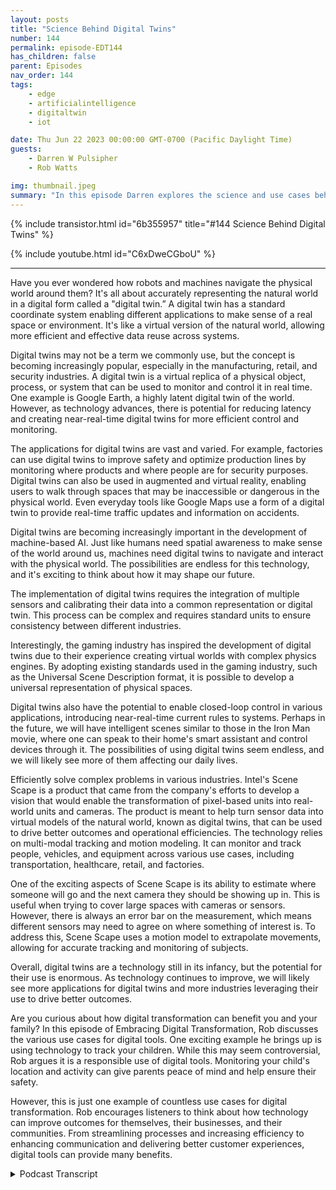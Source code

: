 ```yaml
---
layout: posts
title: "Science Behind Digital Twins"
number: 144
permalink: episode-EDT144
has_children: false
parent: Episodes
nav_order: 144
tags:
    - edge
    - artificialintelligence
    - digitaltwin
    - iot

date: Thu Jun 22 2023 00:00:00 GMT-0700 (Pacific Daylight Time)
guests:
    - Darren W Pulsipher
    - Rob Watts

img: thumbnail.jpeg
summary: "In this episode Darren explores the science and use cases behind digital twin technology with the principal architect of Intel's ScheneScape."
---
```


{% include transistor.html id="6b355957" title="#144 Science Behind Digital Twins" %}

{% include youtube.html id="C6xDweCGboU" %}

---

Have you ever wondered how robots and machines navigate the physical world around them? It's all about accurately representing the natural world in a digital form called a "digital twin.” A digital twin has a standard coordinate system enabling different applications to make sense of a real space or environment. It's like a virtual version of the natural world, allowing more efficient and effective data reuse across systems.

Digital twins may not be a term we commonly use, but the concept is becoming increasingly popular, especially in the manufacturing, retail, and security industries. A digital twin is a virtual replica of a physical object, process, or system that can be used to monitor and control it in real time. One example is Google Earth, a highly latent digital twin of the world. However, as technology advances, there is potential for reducing latency and creating near-real-time digital twins for more efficient control and monitoring.

The applications for digital twins are vast and varied. For example, factories can use digital twins to improve safety and optimize production lines by monitoring where products and where people are for security purposes. Digital twins can also be used in augmented and virtual reality, enabling users to walk through spaces that may be inaccessible or dangerous in the physical world. Even everyday tools like Google Maps use a form of a digital twin to provide real-time traffic updates and information on accidents.

Digital twins are becoming increasingly important in the development of machine-based AI. Just like humans need spatial awareness to make sense of the world around us, machines need digital twins to navigate and interact with the physical world. The possibilities are endless for this technology, and it's exciting to think about how it may shape our future.

The implementation of digital twins requires the integration of multiple sensors and calibrating their data into a common representation or digital twin. This process can be complex and requires standard units to ensure consistency between different industries.

Interestingly, the gaming industry has inspired the development of digital twins due to their experience creating virtual worlds with complex physics engines. By adopting existing standards used in the gaming industry, such as the Universal Scene Description format, it is possible to develop a universal representation of physical spaces.

Digital twins also have the potential to enable closed-loop control in various applications, introducing near-real-time current rules to systems. Perhaps in the future, we will have intelligent scenes similar to those in the Iron Man movie, where one can speak to their home's smart assistant and control devices through it. The possibilities of using digital twins seem endless, and we will likely see more of them affecting our daily lives.

Efficiently solve complex problems in various industries. Intel's Scene Scape is a product that came from the company's efforts to develop a vision that would enable the transformation of pixel-based units into real-world units and cameras. The product is meant to help turn sensor data into virtual models of the natural world, known as digital twins, that can be used to drive better outcomes and operational efficiencies. The technology relies on multi-modal tracking and motion modeling. It can monitor and track people, vehicles, and equipment across various use cases, including transportation, healthcare, retail, and factories.

One of the exciting aspects of Scene Scape is its ability to estimate where someone will go and the next camera they should be showing up in. This is useful when trying to cover large spaces with cameras or sensors. However, there is always an error bar on the measurement, which means different sensors may need to agree on where something of interest is. To address this, Scene Scape uses a motion model to extrapolate movements, allowing for accurate tracking and monitoring of subjects.

Overall, digital twins are a technology still in its infancy, but the potential for their use is enormous. As technology continues to improve, we will likely see more applications for digital twins and more industries leveraging their use to drive better outcomes.

Are you curious about how digital transformation can benefit you and your family? In this episode of Embracing Digital Transformation, Rob discusses the various use cases for digital tools. One exciting example he brings up is using technology to track your children. While this may seem controversial, Rob argues it is a responsible use of digital tools. Monitoring your child's location and activity can give parents peace of mind and help ensure their safety.

However, this is just one example of countless use cases for digital transformation. Rob encourages listeners to think about how technology can improve outcomes for themselves, their businesses, and their communities. From streamlining processes and increasing efficiency to enhancing communication and delivering better customer experiences, digital tools can provide many benefits. 


<details>
<summary> Podcast Transcript </summary>

<p>﻿1</p>
<p>Hello, this is Darren</p>
<p>Pulsifer, chief solution,architect of public sector at Intel.</p>
<p>And welcome to Embracing</p>
<p>Digital Transformation,where we investigate effective change,leveragingpeople process and technology.</p>
<p>On today's episode, The Science behind</p>
<p>Digital Twins with special guest</p>
<p>Rob Watts, principal architect of Intel's</p>
<p>Seen Scale.</p>
<p>Rob, welcome to the show.</p>
<p>Thanks, Daryn. Good to be here.</p>
<p>I'm glad I'm glad you came. You.</p>
<p>You're workingon some really cool technology at Intel.</p>
<p>I've seen it in action.</p>
<p>It's super cool.</p>
<p>I've seen it on stage in lifedemos, super cool stuff.</p>
<p>But we're going to tease everyone and say,you got to wait.</p>
<p>You got to waitbecause we want to hear about Rob.</p>
<p>First.</p>
<p>Tell him,tell my audience your background,and then we'll dive into why,why you're doing what you're doing.</p>
<p>Well, it's kind of, you know,everybody has their story, but I come tothings from more of a physics backgroundrather than like your traditional I.T.background. Soreally,</p>
<p>I have a master's in applied physicsand did some work.</p>
<p>And, you know, I did myyou know,some graduate stuff at Los Alamos lab.</p>
<p>And then I went into sellingsemiconductors for about five years,and then that's then some entrepreneurshipand then landed at Intel.</p>
<p>So focusing more on like, you know,holistic solutions,not just one particular discipline.</p>
<p>How do we bring togetherconnectivity, wireless, Iotsensing in orderto do something really special?</p>
<p>Okay.</p>
<p>So you're a physicist.</p>
<p>Well, I have a masters.</p>
<p>That's what you learned in school?</p>
<p>Yeah, I did.</p>
<p>I did study physics or applied physics.</p>
<p>And at the time it was a concentrationand like microwave theoryand applications of of electrodynamicsand that.</p>
<p>Oh, don't get me started.</p>
<p>That was my hardest class in college.</p>
<p>Yeah. It's because I was.</p>
<p>I was a electrical engineergoing into the power option.</p>
<p>And my hardest classeswere my electromagnetic classes.</p>
<p>And you probably eatthat to eat that for lunch.</p>
<p>That's no big deal for. You, right?</p>
<p>Yeah.</p>
<p>You know how things go afternot using somethingfor a while,but the principle is remain, right?</p>
<p>Actually, one of the moreone of the more challenging classes</p>
<p>I took in grad school was plasma physics,which somehow managed to combinethe hardest parts of quantum mechanics,fluid mechanics and electrodynamicsinto into one discipline.</p>
<p>So, yeah, that's.</p>
<p>It sounds that sounds horrible.</p>
<p>I'd like to ask the class,but I'm not sure I.</p>
<p>Oh, I was happy I passedmy electromagnetics class with a C plus.</p>
<p>Yeah, I was like, That's a passing grade.</p>
<p>Exactly.</p>
<p>So. All right, So, Rob,tell me a little bit about how yougot involved in what you're doing now,which is mostly aroundmimicking the real world in software.</p>
<p>You're creating digital twins,basically, right?</p>
<p>Yeah.</p>
<p>Well, it really comes down to what iswhat are we trying to do with sensor dataand and coming at itfrom a physics perspective of how do you,you know, how can you make the dataas reusable and and valuable as possible.</p>
<p>And so what it comes down to it for me ishow do we get it in the right unitsand in standard units.</p>
<p>So like, let me give you an example. Andin a typicalapplications that uses uses video,what we do iswe run it through a deep learning modelthat's running some inferencing that drawsa little bounding box around a personor a dog or a vehicle or whatever.</p>
<p>To object detection, right? Yeah.</p>
<p>So yeah, detection draws a bounding boxor you could do fancier stuff likesemantic segmentation that actually, youknow, is connects the dots around that.</p>
<p>The, the object or like classificationwhich is saying what's in the whole image.</p>
<p>But ultimatelythe context for thatdetection is in the camera.</p>
<p>Right. Right.</p>
<p>So the interesting thing iswhen you're going to a manufacturinguse caseor health careor transportation, it's not enough to say</p>
<p>I detected something in the camera.</p>
<p>If you don't know where the camera is,the data is essentially useless.</p>
<p>When you when yousay you don't know where the camera is,you mean in the physical space and.</p>
<p>The physical world.</p>
<p>If I don't know the pose of that cameraand I can't transpose the datafrom a bounding box into somethingthat isn't real, world coordinatesthe data doesn't really mean much.</p>
<p>Oh, interesting.</p>
<p>I never thought of it that way.</p>
<p>I thought, you know,because the camera's really onlytaking a 2D picture right?</p>
<p>Right.</p>
<p>And the bounding box says, Hey,</p>
<p>I've got something in in, in there.</p>
<p>I could even say, I have Rob here.</p>
<p>I could say that right?</p>
<p>Yeah. What, what is here?</p>
<p>Yeah.</p>
<p>Where is here and what is here?</p>
<p>Yeah, I guess that matters. Yeah.</p>
<p>So I guess I guess the thing that we'retrying to answer is is three things.</p>
<p>What, where and when.</p>
<p>You know,what is it that we saw or detected?</p>
<p>Where was it and when was it?</p>
<p>And, you know, time, coordinationand, and,you know, precisiontime stamping is pretty well understood.</p>
<p>You know, you can look up an A.P.server and get a timestamp,but doing the same thing,you know,if you had G.P.S., that's helpful.</p>
<p>It gets you in within a certainradius of where you think something is,but you don't always have it.</p>
<p>You might be, you know, might be indoorsor something like that.</p>
<p>But you also don'tget like a precise pose.</p>
<p>You don't get like the actualdirection the camerais pointing or thethe object is pointing, shall we say.</p>
<p>And if you have the cameraand you have the exact pose of the camera,then thenthat's some additional informationthat essentially what itwhat we're really trying to do is,is well, let me back up.</p>
<p>If we do create like a digital twinthat's an overloaded term, but a digitaltwin or a mirror world of the real world,if we have a digital representationof that real world,the real question is how do we projectthe sensor data onto that virtual world?</p>
<p>So you on?</p>
<p>All right,</p>
<p>I got it. I got it. Done this down.</p>
<p>So I understand.</p>
<p>Okay, So, so what you're saying is</p>
<p>I've got cameras and sensors out therethat are taking pictures.</p>
<p>You're telling mewhat's at their location,but that's meaninglessif I can't superimposethat in the real worldor a representation of the real world.</p>
<p>Otherwise I can't see the real interactionbetween those objectsthat I'm detecting in the real world.</p>
<p>Yeah, maybe we can think about iteven a little simpler way.</p>
<p>Is that.</p>
<p>Is that in orderto make sense of the of the sensor data,</p>
<p>I need to know where that the virtualrepresentation of the sensor is.</p>
<p>So essentially, you know, when the sensor.</p>
<p>Right, So like at my house, I'mgoing to even dumb it downeven more At my house,</p>
<p>I got security camerasbecause someone stole something offmy porch.</p>
<p>Amazon, you know, someone stole something.</p>
<p>So all of a suddenthe ring camera was not enough.</p>
<p>And I'd put up five more cameras aroundmy house and I have them labeledright front side back, Whatever.</p>
<p>You know what that means?</p>
<p>I know what that means,but the computer doesn'tknow what that means.</p>
<p>It has no concept of exactly right.</p>
<p>So me, myself, when I'm looking at allthe cameras, I can see</p>
<p>I saw this person walk through the front.</p>
<p>Come onto my side yard, into my backyard.</p>
<p>I know thatbecause I know where I put the camerasand I name the camera front side and back.</p>
<p>Yeah, right.</p>
<p>What if you don't speak English?</p>
<p>Yeah, that's bad, right?</p>
<p>Or Mike, my computer.</p>
<p>If I wanted my computer toto watch my kidssneaking out of the house at night.</p>
<p>I have three teenagers. Right.</p>
<p>Then I want to know which path they took.</p>
<p>Right.</p>
<p>The computer can't tell me thatwithout having some notionof where those cameras arewith respect to the house.</p>
<p>That is exactly right.</p>
<p>Got it.</p>
<p>Okay, so my kids, if you're watching thisshow, Rob's going to help me catch you.</p>
<p>I'm just saying.</p>
<p>You know, it's not the first time</p>
<p>I've heard that.</p>
<p>Yeah. Oh,so that.</p>
<p>So why did you get in this space?</p>
<p>I mean, why does it matter that we havewhy does it matterthat the computer has an accurateor semi accurate representationin the real world?</p>
<p>Well, it's really about data reuse.</p>
<p>How do you how do you represent the datain a way that that more than just oneapplication can make sense of it.</p>
<p>So the idea is like if I put,you know, cameras up in a factoryfor monitoring wherewhere a product is or monitoringsomething aboutthe space like where people arefor security purposes, typicallyyou put up security cameras over hereand then you put upmachine vision cameras over there.</p>
<p>And those two systemslike one for tracking a productand another one for tracking.</p>
<p>People don't talk to each other.</p>
<p>They don't represent the differences. Yes.</p>
<p>And another one would be like</p>
<p>I put up a security camerato monitor this entry way hereand I have an HGV that has cameras on itcoming down a corridor.</p>
<p>And thenyou you know, you have a blind corner.</p>
<p>One system knows that the personis about to be run over,but the other system doesn't know it.</p>
<p>There is a digital version of somethingin a computer somewhere over hereand Robot can't talk to it, doesn'tknow how to how to connect the dots.</p>
<p>So the idea is that if you havethis digital version that is essentiallya a common coordinate systemfor everything to work in, then thethe robot can slow down because it knowsthat the person is there right?</p>
<p>It can.</p>
<p>All right. I gotcha.</p>
<p>So this commonality or this common wayof describing the real worldends up being very importantwhen I'm especially in factories rightnow, factories where I've gotsafety systems, I've got security systems,</p>
<p>I've got product quality,all these things that are running.</p>
<p>Would it be greatif they could all share the samevirtual instance of the world?</p>
<p>Yeah, I'm saying it's essentially tryingto bringthe spatial awarenessinto into the machine machine.</p>
<p>I right.</p>
<p>It's like, how do you know if,if you think about how we as humansmake sense of the world, we create thismental model of the space around us.</p>
<p>It's in 3D. It's in 3D plus time actually.</p>
<p>And we use our senses, audio touch, visionin order to build that 3D understandingof the world around us.</p>
<p>And then we can determine how to actand really,</p>
<p>I just don't see how we're going to driveforward machine based A.I.without having that spatial understandingas as one of thatcore fundamental components of that.</p>
<p>Gotcha.</p>
<p>So I really like the premiseof I think is super cool.</p>
<p>Could we leverage thisalso in the VR, AR, VR and AR worldas well, where, hey, maybe letlet's talk about Chernobyl, right?</p>
<p>If I had a accurate modelof Chernobyl and sensors currently,</p>
<p>I could go in there with a VR headsetand a robot and move around and workin that environment.</p>
<p>Without going in the environment.</p>
<p>Do you seethat is one of the possibilities here?</p>
<p>Yeah, absolutely.</p>
<p>It's it'sthis notion of being able to well,</p>
<p>I like to say air for when you're there,</p>
<p>VR for when you're not.</p>
<p>So okay yeah I like that.</p>
<p>Yeah that the amazing thing aboutyou know, I actually think aboutaugmented reality and roboticsas being closer togetherthan augmented realityand virtual reality.</p>
<p>Augmented reality and robots,they have to operatewithin the physical space.</p>
<p>They need to.</p>
<p>They need. To.</p>
<p>Yeah, VR doesn't, Right. Right, right.</p>
<p>But that makes use of datathat is capturedfrom the live sceneto create that that digital twinof of the physical space to mirrorthe physical spacethat you can walk throughin virtual reality when you're not there.</p>
<p>So there's a sort of continuumthat happens when you're in that space.</p>
<p>But then if you can store and and maintainthe history of that over time and maybe,maybe push up the data and near real time,you can ultimately walkthrough your factory,walk through Chernobyl, walk through thatarea where humans can't particularly gofor one reason oranother, as if you were therein virtual reality.</p>
<p>And ironically,the virtual reality headsetis creating a digital twin of the spaceyou're in. Yes,you could in turn go somewhere elseand then walk through and, you know,so it all comes together.</p>
<p>So I need</p>
<p>I need the sort of map and twinthat the space where I am operating there.</p>
<p>And in both cases when I'm remoteand when I'm am on premor in the in the physical scene.</p>
<p>So you've really taken your physics degreekind of to the nextthe next level, right?</p>
<p>Applied physics, right.</p>
<p>Because now you're saying,</p>
<p>I understand the physical world.</p>
<p>Do you understand,you know, our understanding of physicsin the physical worldand now you're saying, let's see if we cancapture that in the virtual world.</p>
<p>Yeah, in a in a twin of the real world.</p>
<p>What other use casesdo you see that we can usewith, with this kind of technology?</p>
<p>Is it, is itjust, it's super cool.</p>
<p>But obviously, I mean,what other things can I use for thisthis type of technology?</p>
<p>Well, I would say that there are usecases out thereright now that we use every daythat you don't quite realize.</p>
<p>But some things are more more emergentlike autonomous driving.</p>
<p>They need to work against amore real time digital twin.</p>
<p>But every time you use Google Maps,for example, you're using a digital twin.</p>
<p>You're using Oh, right.</p>
<p>Because it tells me traffic. Yeah, right.</p>
<p>It tells me accidents.</p>
<p>Exactly.</p>
<p>All right.</p>
<p>So people are already using digital twinalready.</p>
<p>They just don't necessarily call it that.</p>
<p>So there's there's a few thingsthat that you really want tothink about is one of themis like the latency aspect of it.</p>
<p>But Google Earth, for example, is a highlylatent digital twin of the world.</p>
<p>You know thatthey probably.</p>
<p>Look at the front of your house, right?</p>
<p>If you look at the front of your house,it's not the same cars that you had.</p>
<p>Yeah, a year ago or whateversomeone was visiting that day.</p>
<p>You're no longer friends with them. Yeah.</p>
<p>You're like,what is their car doing from my house?</p>
<p>Right?</p>
<p>And that's how I cut that tree down.</p>
<p>And I can't.</p>
<p>I forgot we had that tree there. You know?</p>
<p>So it's sort of a historical thing,</p>
<p>But imagineif we can reduce that latencyand get to the pointwhere your you're near real time.</p>
<p>Now we can start enabling closedloop type controls and maybe,maybe the implementation of that of thatis running closer to the scene itself.</p>
<p>And I like to think that maybe,maybe in the future will actually havethe truly intelligent scenes likein that Iron Man movie, like the Jarvis,you know, it's like it's in the house.</p>
<p>Yeah.</p>
<p>It's like you talk to him,he knows where everything isand where the robots areand knows who's there.</p>
<p>You can say, Hey,you can imagine thissituation where you can monitorwhere you are and the lights arejust kind of following youand you know, whatever.</p>
<p>You know, that real time current closedloop control aspect of it is coming.</p>
<p>Okay.</p>
<p>So, Rob, have you already set this upin your house?</p>
<p>To some extent.</p>
<p>My truth,your true applied physicists, right?</p>
<p>Yeah. It's funny.</p>
<p>One of our lead developers, Chris,he has a set up as at his house andand so he can monitor you knowwhen there's a delivery truck versusnot a delivery truckor when the mail arrived or whatever.</p>
<p>And he has he has this notificationbeing sent to his phoneand it gives a certain alertwhen it's the UPS truckor whatever the Amazon truck versuswhen it's something else.</p>
<p>And his dog has learnedwhich which sound it is.</p>
<p>So you just get inthere.</p>
<p>It is my dog uses right, my dog usesscene scape, my dog uses a digital toy.</p>
<p>Right. I love it.</p>
<p>That's a headline. So it's like,you know, it's.</p>
<p>To make the papers.</p>
<p>They learned that that it'sa certain sound so it's doing the dog'sjob for itso I think that's just hilarious.</p>
<p>That's awesome.</p>
<p>So factoriesbig, huge use cases in factories,security, inventory management,all that detail.</p>
<p>Yeah we retail Yeah</p>
<p>Can I, I mean Amazon is using itare they using something similarto this in their, in their know.</p>
<p>What are they. They're no touch stores.</p>
<p>Amazon go.</p>
<p>Like Amazon go.</p>
<p>Are they using this kind of technology.</p>
<p>Absolutely.</p>
<p>I think any case where you'reyou're having multiple sensorscoming together to try to trackwhere objects and people areand everything using different modalities.</p>
<p>I don't know of any other way to do it.</p>
<p>You really need toto calibrate all of these sensorstogetherinto the into the same coordinate system.</p>
<p>And if you were to introduce that,that's sort of commonrepresentation or digital twinor whatever you want to call it.</p>
<p>That is a fundamental way to doit, really.</p>
<p>It's just getting it into SCI unitsand think back to the physics things likehow do we get it from pixels into metersor from from pixels into a geospatial?</p>
<p>You those sorts of like thinkingabout the unitsfirstprinciples is really a good way to go.</p>
<p>I think you know that that reminds me,and you probably know the storybetter than I do.</p>
<p>There was a a probe that we sent to Marsthat had the wrong units, right?</p>
<p>It was it was feet over.</p>
<p>Rather.</p>
<p>Than meters or something like that. Yeah.</p>
<p>And because they weren't in a standard,</p>
<p>I setwhat happens every you know,we crash it right into the ground.</p>
<p>Yeah. This Well.</p>
<p>Yeah. Right into the Mars ground</p>
<p>I should say. Right.</p>
<p>And it's because we had people from Europeworking with people from America.</p>
<p>And there is just this assumptionthat, you know, of the unit.</p>
<p>So it's it's evenworse in the computer industry, Right.</p>
<p>As far as the different types of datathat's collected in the nonnon conformity to any kind ofspatial units or whatever,whatever the case may be.</p>
<p>Well,</p>
<p>I guess it depends on the the discipline.</p>
<p>Right.</p>
<p>But like with with an Iotand like the type of sensordata that comes off of Iotor even things like,like temperature and humidityand those sorts of things,some things are more maturein terms of the,the standardization around itor there's a standard and one industrythat's different than a standardin another industry.</p>
<p>Yeah, exactly.</p>
<p>Yeah.</p>
<p>So the real idea is to focus onhow do I get to as a unit and representthat bear, but also look outsideof your industry and like for example,when you're creatinga, you know, a digital twin, so calledmaybe there is another industrythat's already donethis and an example would be scene graphsfor gaming or rendering.</p>
<p>They already have a representation forfor a physical space or a virtual space.</p>
<p>And if we just say, Oh,this is just the way to transportthe data, like here for a universal scenedescription format USD.</p>
<p>Now there is a way to transport that data.</p>
<p>That's, that's standards based.</p>
<p>So let's just adoptthat and maybe extend in.</p>
<p>Is that what you guys say?</p>
<p>Because this sounds kind of funnybecause I know the answer to this,because I've, I've talked toyou guys before.</p>
<p>You guys actuallywent to the gaming industrybecause there's a lot of peopleworking in gamingand they create incredible worlds, right,that all have physics involved in it.</p>
<p>So you just went there, right, and said,</p>
<p>Why don't we just use what already exists?</p>
<p>Why reinvent the wheel?</p>
<p>There's decades of developmenthappening there.</p>
<p>And so and maybe theone thing I like to think about is like,remember, we used to play these gamesback in the day, right?</p>
<p>And really pixelated or 2D.</p>
<p>Yeah, yeah, yeah, yeah.</p>
<p>And then and thenlike the first 3D games came alongand they were really low poly,you know, it's like blocky but fun, right?</p>
<p>It's like you got a sense of motion.</p>
<p>I remember playing this is a 2D game, butplaying Prince of Persia back in the day,</p>
<p>I don't know if you.</p>
<p>Oh yeah, yeah.</p>
<p>They, they like Rotoscoped the captureof, of the player and it was so lifelikeeven though there's just pixels.</p>
<p>Right.</p>
<p>And then,and then fast forward to like todaywhere you can look at a game and, and,and it looks just like it's photorealisticand then introduce like Gans into thatand really had this like superlike indistinguishablefrom the real world.</p>
<p>I think the same thing we're going tostart to see the same thing in this mirrorworld approach is where todaythe sensor data is not that great.</p>
<p>You know, you can sort of see,see where things are.</p>
<p>It's low poly, butwe can get lots of value out of it like,like with autonomous cars or or,you know, factories or retail or whatever.</p>
<p>But with Moore's Law,with better sensing and bettercompute the fidelity of that twinand that and the additional use casesthat will come alongthat will drive this virtuous cycle of of,you know, bettersensing, better compute, better twins,more value back to being able to invest.</p>
<p>And it'll be this this massive,you know, virtuous cycle that will drivedrive this technology forward.</p>
<p>So it's what do you doyou think that the gaming industrythan the standards that they use,are they sufficient enoughto to model the real worldor they're missing things in therethat that you need to add to it?</p>
<p>Or can you take it for just as it is?</p>
<p>Well,that's that's a really good question.</p>
<p>I think thatwe should try to useas much as we can, buttypically,like a render works on a frame wise basis.</p>
<p>So it's sort of like, you know, a clock.</p>
<p>Is ticking, slices in time.</p>
<p>You know,it's like just rendering forward withwith a real world, it's a little messier.</p>
<p>You might have really asynchronouslike some low latency, somesome high latency,you know, sources of datathat all coming in at different timescales and and everything.</p>
<p>And you need to be able to coordinateall of that and sort ofbring in the accuracy of these thingsor the thethe error bars inand be able to make sense of that model itand maybedo some things like say, well,how late into something,how much time do I haveto get the data in into my model.</p>
<p>Maybe I can I can model with less.</p>
<p>I can run my my understanding of the worldnear real time at relatively low fidelity.</p>
<p>It's a little choppy,little, little chunky,but I can store all of that dataand render it in higher fidelity,you know, for historical analytics,you know, so it's definitely messier.</p>
<p>But there we're standing on the shouldersof giants here.</p>
<p>I mean, a lot of the workthat's been that's there in the gamingindustry can be reused for sure.</p>
<p>Oh, that's awesome.</p>
<p>So my my next question is that the productthat Intel has,it's called scene scape, right?</p>
<p>Something you've been working onfor for some time.</p>
<p>This is not like new stuff.</p>
<p>This is not oh, Rob did thisin his basement with a couple otherpals at Intel.</p>
<p>Tell me, I mean,is this a productthat people can look at right now?</p>
<p>Can they?</p>
<p>And then what what use casesare you guys using it for today?</p>
<p>Yeah, well,it kind of did start as something that wewe developed on nights and weekends.</p>
<p>You know, it's like a vision.</p>
<p>It really did come around saying,how do we get from pixelbased units into real worldunits and cameras?</p>
<p>And we quickly realized thatif we can separate things outinto the multi-modal tracker, along with,you know, motion modeling and everything,now we can support other modalitiesand we can make things better.</p>
<p>But yes, same scape intel,same scape is the result of that work.</p>
<p>And, and hopefully,you know, with our customersand our partners,we can drive this vision forward to,to, you know, really improve outcomesfor our customers.</p>
<p>And in terms of use cases, reallyit sort of started out in citiesand transportation,like being able to make sense of what'shappening on roadside cameras or,you know, and say, how do I attract carsfrom one camera to another or whatever.</p>
<p>But we quickly realized that that trackeruse case, the multimodal trackingis a sort of neededcapability across industries.</p>
<p>So it quickly extended into thingslike health care, for example.</p>
<p>Imagine a scenario where you can trackwhere the instrumentsare in an operating room to make sure.</p>
<p>Nothing gets left in. So yeah.</p>
<p>If I track if I track somethinggoing into the patient,</p>
<p>I need to make sure I'm tracking it out.</p>
<p>For example, that's a high fidelityuse case that requireslots of high resolution camerasto do and 3D detection and all that.</p>
<p>But really it's the same problemas trackinga person, moving in a factoryand making sure that I don'tturn on a robotwhen that person is nearby or whatever.</p>
<p>So these are safety use cases,but I think there are some someother use cases like just to improveoperational efficienciesthat that we can do sooner,you know, like or just knowinghow many people are in line at the storeor knowing if I need to turn the lightson using a common digital twinrather than special purpose sensors.</p>
<p>So I find this interestbecause you talked about multi modalitiesand one of the demosthat you guys have shown me isyou can estimate where someone'sgoing to goand the next camerathat they should be showing up in.</p>
<p>And when they don't, then, you know,because a lot of timesyou can't cover your whole spacewith cameras or sensors,but you know where the gaps arebecause you have a 3D model of it.</p>
<p>And when someone's walking infollowing a path, you know where they'reyou know, where they are in the factory.</p>
<p>That's the idea.</p>
<p>And and it's it's another another reallyanother really interesting aspect of thisis that notwo sensors agree on onwhere something will interest.</p>
<p>Right.</p>
<p>It's like there's always some error barsback to the physics thing.</p>
<p>There's always an error baron that measurement.</p>
<p>Right.</p>
<p>And so if I have if I have camerasthat overlap or other sensormodalities that that cover the same area,</p>
<p>I need to be able to reconcilethe the measurementabout where somebody is.</p>
<p>And then if I can set up a motion model,</p>
<p>I say, well, here'sthe math, here's the velocity, here'sthe maximum acceleration that.</p>
<p>So back to physics, right?</p>
<p>All comes down to physics,the maximum accelerationthat this thing can can handle or perform.</p>
<p>Then I can set upand do some extrapolation.</p>
<p>I can say, yeah, this person ismoving in this direction andthen it's probably the same personthis hour.</p>
<p>Previously,if they showed up in the next camera,if I don't have coverage in that areaor a measurement of the track.</p>
<p>So yeah, I mean the physicsdefinitely comes into it.</p>
<p>So, you know, a lot of peoplethat think about digitalwhen they say, just put cameras upand you'll know everything about.</p>
<p>Rob, thanks for explaining it.</p>
<p>It's a complex problem. It's not easy.</p>
<p>Yeah,and think about the fact that it's it's ait's a continuum.</p>
<p>It's like you have low, low latencydigital twins for real time type stuffand higher latency ones like Google Mapsthat for longer term historical stuff.</p>
<p>But really in the end, it's all goingto sort of compress into the real timeand, you know, really improve outcomesfor for a lot of,you know,</p>
<p>I hope that like a lot of technologists,</p>
<p>I hope that we can use this technologyresponsibly andand really improve outcomesfor for ourselves and for.</p>
<p>That the use cases.</p>
<p>My mind's just going crazy on use casesright now, mostly tracking my children,but that's.</p>
<p>Actually a responsible use.</p>
<p>I'm not sure.</p>
<p>That's a totally responsible rightas a parent.</p>
<p>Yeah, it's still there. It's fun.</p>
<p>I love it.</p>
<p>All right, Rob, hey,thanks for coming on the show today.</p>
<p>Of course.</p>
<p>Dan, take care.</p>
<p>Thank you for listeningto Embracing Digital Transformation today.</p>
<p>If you enjoyed our podcast,give it five stars on your favoritepodcasting site or YouTube channel,you can find out more informationabout embracing digital transformationand embracing digital.</p>
<p>Dawg Until nexttime, go out and do something wonderful.</p>

</details>
